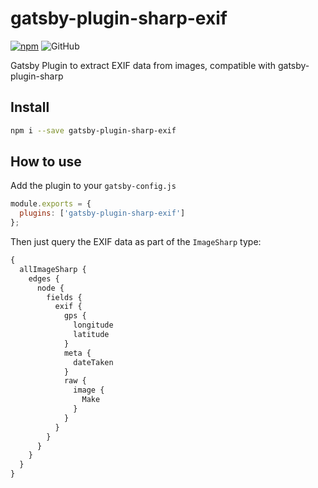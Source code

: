 # gatsby-plugin-sharp-exif

[![npm](https://img.shields.io/npm/v/gatsby-plugin-sharp-exif)](https://www.npmjs.com/package/gatsby-plugin-sharp-exif) ![GitHub](https://img.shields.io/github/license/thomasgassmann/gatsby-plugin-sharp-exif)

Gatsby Plugin to extract EXIF data from images, compatible with gatsby-plugin-sharp

## Install

```sh
npm i --save gatsby-plugin-sharp-exif
```

## How to use

Add the plugin to your `gatsby-config.js`

```js
module.exports = {
  plugins: ['gatsby-plugin-sharp-exif']
};
```

Then just query the EXIF data as part of the `ImageSharp` type:

```graphql
{
  allImageSharp {
    edges {
      node {
        fields {
          exif {
            gps {
              longitude
              latitude
            }
            meta {
              dateTaken
            }
            raw {
              image {
                Make
              }
            }
          }
        }
      }
    }
  }
}
```
